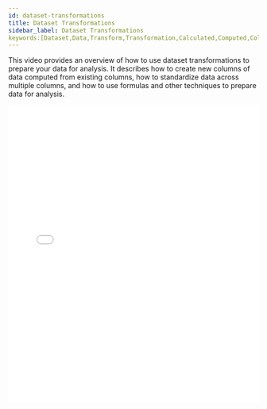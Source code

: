 ```yaml
---
id: dataset-transformations
title: Dataset Transformations
sidebar_label: Dataset Transformations
keywords:[Dataset,Data,Transform,Transformation,Calculated,Computed,Column,Field,Value,Error,Reject,Ignore,Test,Extract,Text,String,Upper,Lower,Arithmetic,Date,Expression,Condition,Function,Token,Regular,Numeric,Add,Subtract,Divide,Multiply,Round,Concatenate,Replace,Trim,Difference,Array,JSON,Filter,Flatten,Inflate,Select,If,Else,Copy,Write,Record,Update,Create]
---
```


This video provides an overview of how to use dataset transformations to prepare your data for analysis. It describes how to create new columns of data computed from existing columns, how to standardize data across multiple columns, and how to use formulas and other techniques to prepare data for analysis.  

<iframe src="//fast.wistia.net/embed/iframe/qa7539ct3u?videoFoam=true"
allowtransparency="true" frameBorder="0" scrolling="no" className="wistia_embed"
name="wistia_embed" allowFullScreen  width="100%" height="600"></iframe>
<script src="//fast.wistia.net/assets/external/iframe-api-v1.js"></script>
<br/>